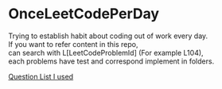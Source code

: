 # OnceLeetCodePerDay
Trying to establish habit about coding out of work every day.<br>
If you want to refer content in this repo,<br>
can search with L[LeetCodeProblemId] (For example L104),<br>
each problems have test and correspond implement in folders.

[Question List I used](https://docs.google.com/spreadsheets/d/1Pxm8MNhN6Yo4KdRi_7GiFtjnZ3nfyttnvQTgIW1dCf8/edit?usp=sharing)